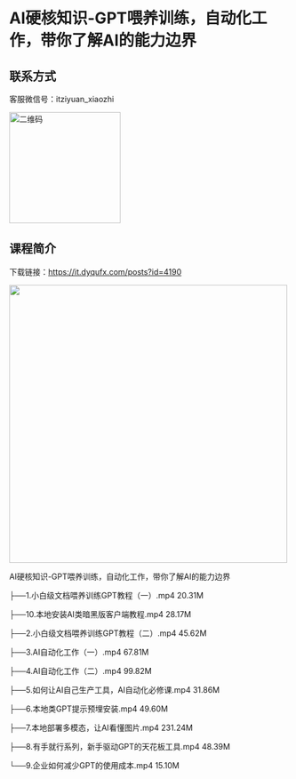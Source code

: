 # AI硬核知识-GPT喂养训练，自动化工作，带你了解AI的能力边界

## 联系方式

客服微信号：itziyuan_xiaozhi

<img src="https://ziyuanyun.oss-cn-guangzhou.aliyuncs.com/common/20240614073449/666b82192834a.jpg" width="200" height="200" alt="二维码">

## 课程简介

下载链接：https://it.dyqufx.com/posts?id=4190

<img src="https://ziyuanyun.oss-cn-guangzhou.aliyuncs.com/yun/20240621073818/6674bd6a6b780.jpg" width="500" alt="">

  AI硬核知识-GPT喂养训练，自动化工作，带你了解AI的能力边界



 ├──1.小白级文档喂养训练GPT教程（一）.mp4 20.31M

 ├──10.本地安装AI类暗黑版客户端教程.mp4 28.17M

 ├──2.小白级文档喂养训练GPT教程（二）.mp4 45.62M

 ├──3.AI自动化工作（一）.mp4 67.81M

 ├──4.AI自动化工作（二）.mp4 99.82M

 ├──5.如何让AI自己生产工具，AI自动化必修课.mp4 31.86M

 ├──6.本地类GPT提示预埋安装.mp4 49.60M

 ├──7.本地部署多模态，让AI看懂图片.mp4 231.24M

 ├──8.有手就行系列，新手驱动GPT的天花板工具.mp4 48.39M

 └──9.企业如何减少GPT的使用成本.mp4 15.10M

  